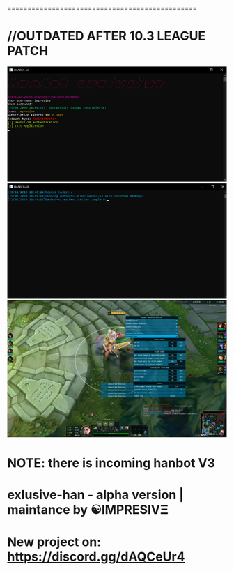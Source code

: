 ===============================================

//OUTDATED AFTER 10.3 LEAGUE PATCH
===============================================
![proof](images/feature.png)
![proof](images/feature2.png)
![proof](images/feature5.png)

NOTE: there is incoming hanbot V3
=================================
# exlusive-han - alpha version | maintance by ☯IMPRESIVΞ
# New project on: https://discord.gg/dAQCeUr4

